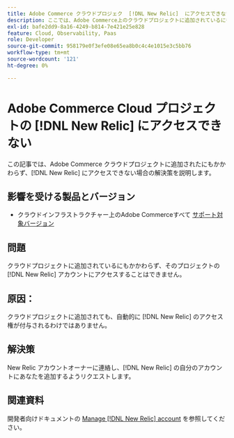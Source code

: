 ```yaml
---
title: Adobe Commerce クラウドプロジェク  [!DNL New Relic]  にアクセスできない
description: ここでは、Adobe Commerce上のクラウドプロジェクトに追加されているにもかかわらず  [!DNL New Relic]  アクセスできない場合の解決策について説明します。
exl-id: bafe2dd9-8a16-4249-b814-7e421e25e828
feature: Cloud, Observability, Paas
role: Developer
source-git-commit: 958179e0f3efe08e65ea8b0c4c4e1015e3c5bb76
workflow-type: tm+mt
source-wordcount: '121'
ht-degree: 0%

---
```


# Adobe Commerce Cloud プロジェクトの [!DNL New Relic] にアクセスできない

この記事では、Adobe Commerce クラウドプロジェクトに追加されたにもかかわらず、[!DNL New Relic] にアクセスできない場合の解決策を説明します。

## 影響を受ける製品とバージョン

* クラウドインフラストラクチャー上のAdobe Commerceすべて [ サポート対象バージョン ](https://www.adobe.com/content/dam/cc/en/legal/terms/enterprise/pdfs/Adobe-Commerce-Software-Lifecycle-Policy.pdf)

## 問題

クラウドプロジェクトに追加されているにもかかわらず、そのプロジェクトの [!DNL New Relic] アカウントにアクセスすることはできません。

## 原因：

クラウドプロジェクトに追加されても、自動的に [!DNL New Relic] のアクセス権が付与されるわけではありません。

## 解決策

New Relic アカウントオーナーに連絡し、[!DNL New Relic] の自分のアカウントにあなたを追加するようリクエストします。

## 関連資料

開発者向けドキュメントの [Manage [!DNL New Relic] account](https://devdocs.magento.com/cloud/project/new-relic.html#manage-new-relic-account) を参照してください。

